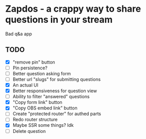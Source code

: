 # Zapdos - a crappy way to share questions in your stream

Bad q&a app

## TODO

- [x] "remove pin" button
- [ ] Pin persistence?
- [ ] Better question asking form
- [ ] Better url "slugs" for submitting questions
- [x] An actual UI
- [x] Better responsiveness for question view
- [ ] Ability to filter "answered" questions
- [x] "Copy form link" button
- [x] "Copy OBS embed link" button
- [ ] Create "protected router" for authed parts
- [ ] Redo router structure
- [x] Maybe SSR some things? Idk
- [ ] Delete question
